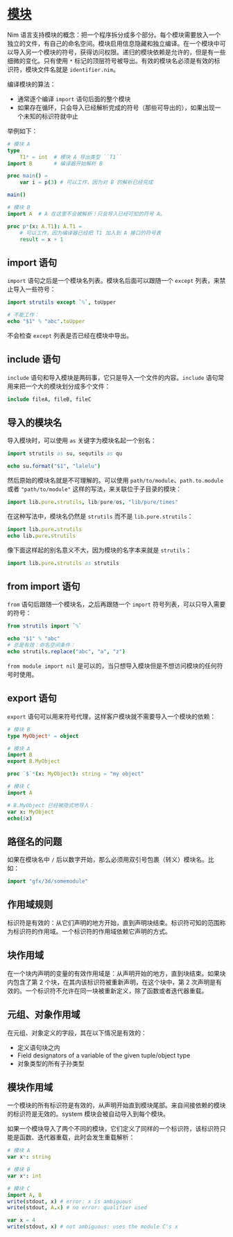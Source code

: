 # [模块](http://nim-lang.org/docs/manual.html#modules)

Nim 语言支持模块的概念：把一个程序拆分成多个部分。每个模块需要放入一个独立的文件，有自己的命名空间。模块启用信息隐藏和独立编译。在一个模块中可以导入另一个模块的符号，获得访问权限。递归的模块依赖是允许的，但是有一些细微的变化。只有使用 `*` 标记的顶层符号被导出。有效的模块名必须是有效的标识符，模块文件名就是 `identifier.nim`。

编译模块的算法：

* 通常逐个编译 `import` 语句后面的整个模块
* 如果存在循环，只会导入已经解析完成的符号（那些可导出的），如果出现一个未知的标识符就中止

举例如下：

```nim
# 模块 A
type
    T1* = int  # 模块 A 导出类型 ``T1``
import B       # 编译器开始解析 B

proc main() =
    var i = p(3) # 可以工作，因为对 B 的解析已经完成

main()
```

<span>

```nim
# 模块 B
import A  # A 在这里不会被解析！只会导入已经可知的符号 A。

proc p*(x: A.T1): A.T1 =
    # 可以工作，因为编译器已经把 T1 加入到 A 接口的符号表
    result = x + 1
```

## import 语句

`import` 语句之后是一个模块名列表。模块名后面可以跟随一个 `except` 列表，来禁止导入一些符号：

```nim
import strutils except `%`, toUpper

# 不能工作：
echo "$1" % "abc".toUpper
```

不会检查 `except` 列表是否已经在模块中导出。

## include 语句

`include` 语句和导入模块是两码事，它只是导入一个文件的内容。`include` 语句常用来把一个大的模块划分成多个文件：

```nim
include fileA, fileB, fileC
```

## 导入的模块名

导入模块时，可以使用 `as` 关键字为模块名起一个别名：

```nim
import strutils as su, sequtils as qu

echo su.format("$1", "lalelu")
```

然后原始的模块名就是不可理解的。可以使用 `path/to/module`、`path.to.module` 或者 `"path/to/module"` 这样的写法，来关联位于子目录的模块：

```nim
import lib.pure.strutils, lib/pure/os, "lib/pure/times"
```

在这种写法中，模块名仍然是 `strutils` 而不是 `lib.pure.strutils`：

```nim
import lib.pure.strutils
echo lib.pure.strutils
```

像下面这样起的别名意义不大，因为模块的名字本来就是 `strutils`：

```nim
import lib.pure.strutils as strutils
```

## from import 语句

`from` 语句后跟随一个模块名，之后再跟随一个 `import` 符号列表，可以只导入需要的符号：

```nim
from strutils import `%`

echo "$1" % "abc"
# 总是有效：命名空间条件：
echo strutils.replace("abc", "a", "z")
```
 
`from module import nil` 是可以的，当只想导入模块但是不想访问模块的任何符号时使用。

## export 语句

`export` 语句可以用来符号代理，这样客户模块就不需要导入一个模块的依赖：

```nim
# 模块 B
type MyObject* = object
```

<span>

```nim
# 模块 A
import B
export B.MyObject

proc `$`*(x: MyObject): string = "my object"
```

<span>

```nim
# 模块 C
import A

# B.MyObject 已经被隐式地导入：
var x: MyObject
echo($x)
```

## 路径名的问题

如果在模块名中 `/` 后以数字开始，那么必须用双引号包裹（转义）模块名。比如：

```nim
import "gfx/3d/somemodule"
```

## 作用域规则

标识符是有效的：从它们声明的地方开始，直到声明块结束。标识符可知的范围称为标识符的作用域。一个标识符的作用域依赖它声明的方式。

## 块作用域

在一个块内声明的变量的有效作用域是：从声明开始的地方，直到块结束。如果块内包含了第 2 个块，在其内该标识符被重新声明，在这个块中，第 2 次声明是有效的。一个标识符不允许在同一块被重新定义，除了函数或者迭代器重载。

## 元组、对象作用域

在元组、对象定义的字段，其在以下情况是有效的：

* 定义语句块之内
* Field designators of a variable of the given tuple/object type
* 对象类型的所有子孙类型

## 模块作用域

一个模块的所有标识符是有效的，从声明开始直到模块尾部。来自间接依赖的模块的标识符是无效的。system 模块会被自动导入到每个模块。

如果一个模块导入了两个不同的模块，它们定义了同样的一个标识符，该标识符只能是函数、迭代器重载，此时会发生重载解析：

```nim
# 模块 A
var x*: string
```

<span>

```nim
# 模块 B
var x*: int
```
 
<span>

```nim
# 模块 C
import A, B
write(stdout, x) # error: x is ambiguous
write(stdout, A.x) # no error: qualifier used

var x = 4
write(stdout, x) # not ambiguous: uses the module C's x
```